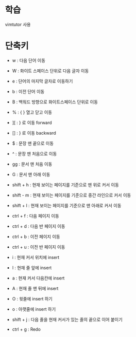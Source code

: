 # 학습
vimtutor 사용

# 단축키
- w : 다음 단어 이동
- W : 화이트 스페이스 단위로 다음 글자 이동
- e : 단어의 마지막 글자로 이동하기
- b : 이전 단어 이동
- B : 백워드 방향으로 화이트스페이스 단위로 이동
- % : { } 열고 닫고 이동
- ][ : } 로 이동 forward
- [] : } 로 이동 backward
- $ : 문장 맨 끝으로 이동
- ^ : 문장 맨 처음으로 이동
- gg : 문서 맨 처음 이동
- G : 문서 맨 아래 이동

- shift + h : 현재 보이는 페이지를 기준으로 맨 위로 커서 이동
- shift - m : 현재 보이는 페이지를 기준으로 중간 라인으로 커서 이동
- shift + l : 현재 보이는 페이지를 기준으로 맨 아래로 커서 이동

- ctrl + f : 다음 페이지 이동
- ctrl + d : 다음 반 페이지 이동
- ctrl + b : 이전 페이지 이동
- ctrl + u : 이전 반 페이지 이동


- i : 현재 커서 위치에 insert 
- I : 현재 줄 앞에 insert
- a : 현재 커서 다음칸에 insert
- A : 현재 줄 맨 뒤에 insert
- O : 윗줄에 insert 하기
- o : 아랫줄에 insert 하기

- shift + j : 다음 줄을 현재 커서가 있는 줄의 끝으로 이어 붙이기

- ctrl + g : Redo
